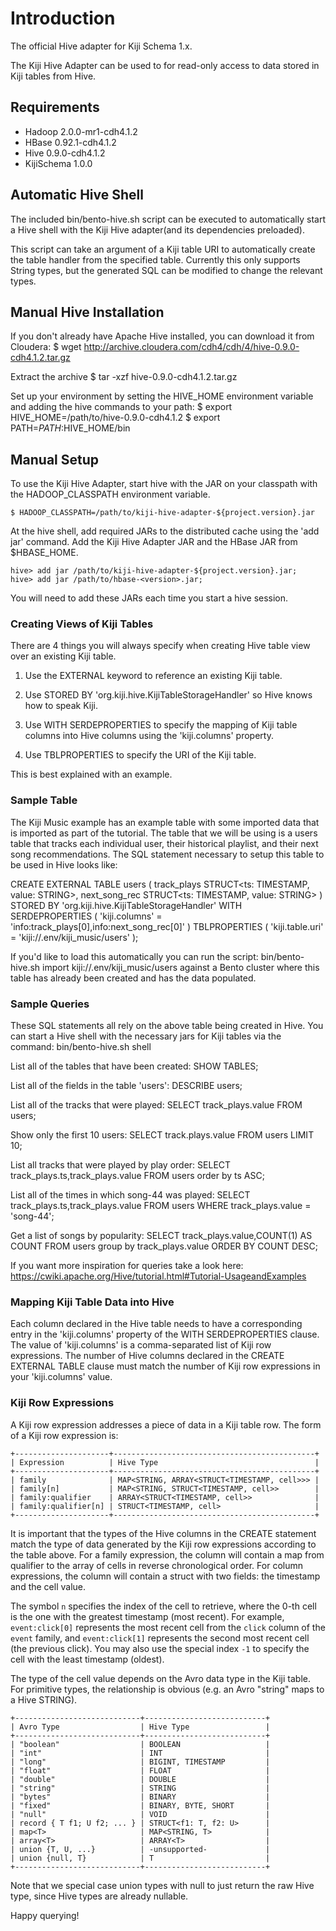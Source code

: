 Introduction
============

The official Hive adapter for Kiji Schema 1.x.

The Kiji Hive Adapter can be used to for read-only access to
data stored in Kiji tables from Hive.

## Requirements
   * Hadoop 2.0.0-mr1-cdh4.1.2
   * HBase 0.92.1-cdh4.1.2
   * Hive 0.9.0-cdh4.1.2
   * KijiSchema 1.0.0

## Automatic Hive Shell
The included bin/bento-hive.sh script can be executed to automatically start a Hive shell
with the Kiji Hive adapter(and its dependencies preloaded).

This script can take an argument of a Kiji table URI to automatically create the table handler
from the specified table.  Currently this only supports String types, but the generated SQL
can be modified to change the relevant types.

## Manual Hive Installation

If you don't already have Apache Hive installed, you can download it from Cloudera:
    $ wget http://archive.cloudera.com/cdh4/cdh/4/hive-0.9.0-cdh4.1.2.tar.gz

Extract the archive
    $ tar -xzf hive-0.9.0-cdh4.1.2.tar.gz

Set up your environment by setting the HIVE_HOME environment variable and adding the hive
commands to your path:
    $ export HIVE_HOME=/path/to/hive-0.9.0-cdh4.1.2
    $ export PATH=$PATH:$HIVE_HOME/bin

## Manual Setup

To use the Kiji Hive Adapter, start hive with the JAR on your
classpath with the HADOOP_CLASSPATH environment variable.

    $ HADOOP_CLASSPATH=/path/to/kiji-hive-adapter-${project.version}.jar

At the hive shell, add required JARs to the distributed cache using
the 'add jar' command. Add the Kiji Hive Adapter JAR and the HBase
JAR from $HBASE_HOME.

    hive> add jar /path/to/kiji-hive-adapter-${project.version}.jar;
    hive> add jar /path/to/hbase-<version>.jar;

You will need to add these JARs each time you start a hive session.

### Creating Views of Kiji Tables

There are 4 things you will always specify when creating Hive table
view over an existing Kiji table.

   1. Use the EXTERNAL keyword to reference an existing Kiji table.

   2. Use STORED BY 'org.kiji.hive.KijiTableStorageHandler' so Hive
      knows how to speak Kiji.

   3. Use WITH SERDEPROPERTIES to specify the mapping of Kiji table
      columns into Hive columns using the 'kiji.columns' property.

   4. Use TBLPROPERTIES to specify the URI of the Kiji table.

This is best explained with an example.

### Sample Table

The Kiji Music example has an example table with some imported data that is imported as part
of the tutorial.  The table that we will be using is a users table that tracks each individual
user, their historical playlist, and their next song recommendations.  The SQL statement
necessary to setup this table to be used in Hive looks like:

  CREATE EXTERNAL TABLE users (
    track_plays STRUCT<ts: TIMESTAMP, value: STRING>,
    next_song_rec STRUCT<ts: TIMESTAMP, value: STRING>
  )
  STORED BY 'org.kiji.hive.KijiTableStorageHandler'
  WITH SERDEPROPERTIES (
    'kiji.columns' = 'info:track_plays[0],info:next_song_rec[0]'
  )
  TBLPROPERTIES (
    'kiji.table.uri' = 'kiji://.env/kiji_music/users'
  );

If you'd like to load this automatically you can run the script:
bin/bento-hive.sh import kiji://.env/kiji_music/users
against a Bento cluster where this table has already been created and has the data populated.


### Sample Queries

These SQL statements all rely on the above table being created in Hive.  You can start a Hive
shell with the necessary jars for Kiji tables via the command:
bin/bento-hive.sh shell

List all of the tables that have been created:
    SHOW TABLES;

List all of the fields in the table 'users':
    DESCRIBE users;

List all of the tracks that were played:
    SELECT track_plays.value FROM users;

Show only the first 10 users:
    SELECT track.plays.value FROM users LIMIT 10;

List all tracks that were played by play order:
    SELECT track_plays.ts,track_plays.value FROM users order by ts ASC;

List all of the times in which song-44 was played:
    SELECT track_plays.ts,track_plays.value FROM users WHERE track_plays.value = 'song-44';

Get a list of songs by popularity:
    SELECT track_plays.value,COUNT(1) AS COUNT FROM users group by track_plays.value ORDER BY COUNT DESC;

If you want more inspiration for queries take a look here:
https://cwiki.apache.org/Hive/tutorial.html#Tutorial-UsageandExamples

### Mapping Kiji Table Data into Hive

Each column declared in the Hive table needs to have a corresponding
entry in the 'kiji.columns' property of the WITH SERDEPROPERTIES
clause. The value of 'kiji.columns' is a comma-separated list of
Kiji row expressions. The number of Hive columns declared in the CREATE
EXTERNAL TABLE clause must match the number of Kiji row expressions in
your 'kiji.columns' value.


### Kiji Row Expressions

A Kiji row expression addresses a piece of data in a Kiji table
row. The form of a Kiji row expression is:

    +---------------------+---------------------------------------------+
    | Expression          | Hive Type                                   |
    +---------------------+---------------------------------------------+
    | family              | MAP<STRING, ARRAY<STRUCT<TIMESTAMP, cell>>> |
    | family[n]           | MAP<STRING, STRUCT<TIMESTAMP, cell>>        |
    | family:qualifier    | ARRAY<STRUCT<TIMESTAMP, cell>>              |
    | family:qualifier[n] | STRUCT<TIMESTAMP, cell>                     |
    +---------------------+---------------------------------------------+

It is important that the types of the Hive columns in the CREATE
statement match the type of data generated by the Kiji row
expressions according to the table above. For a family expression, the
column will contain a map from qualifier to the array of cells in
reverse chronological order. For column expressions, the column will
contain a struct with two fields: the timestamp and the cell value.

The symbol `n` specifies the index of the cell to retrieve, where the
0-th cell is the one with the greatest timestamp (most recent). For
example, `event:click[0]` represents the most recent cell from the
`click` column of the `event` family, and `event:click[1]` represents
the second most recent cell (the previous click). You may also use the
special index `-1` to specify the cell with the least timestamp
(oldest).

The type of the cell value depends on the Avro data type in the Kiji
table. For primitive types, the relationship is obvious (e.g. an Avro
"string" maps to a Hive STRING).

    +----------------------------+---------------------------+
    | Avro Type                  | Hive Type                 |
    +----------------------------+---------------------------+
    | "boolean"                  | BOOLEAN                   |
    | "int"                      | INT                       |
    | "long"                     | BIGINT, TIMESTAMP         |
    | "float"                    | FLOAT                     |
    | "double"                   | DOUBLE                    |
    | "string"                   | STRING                    |
    | "bytes"                    | BINARY                    |
    | "fixed"                    | BINARY, BYTE, SHORT       |
    | "null"                     | VOID                      |
    | record { T f1; U f2; ... } | STRUCT<f1: T, f2: U>      |
    | map<T>                     | MAP<STRING, T>            |
    | array<T>                   | ARRAY<T>                  |
    | union {T, U, ...}          | -unsupported-             |
    | union {null, T}            | T                         |
    +----------------------------+---------------------------+

Note that we special case union types with null to just return the raw
Hive type, since Hive types are already nullable.

Happy querying!
